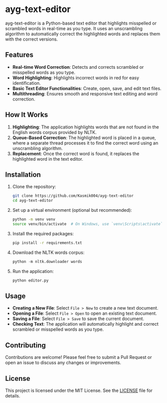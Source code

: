 # ayg-text-editor

ayg-text-editor is a Python-based text editor that highlights misspelled or scrambled words in real-time as you type. It uses an unscrambling algorithm to automatically correct the highlighted words and replaces them with the correct versions.

## Features
- **Real-time Word Correction**: Detects and corrects scrambled or misspelled words as you type.
- **Word Highlighting**: Highlights incorrect words in red for easy identification.
- **Basic Text Editor Functionalities**: Create, open, save, and edit text files.
- **Multithreading**: Ensures smooth and responsive text editing and word correction.

## How It Works
1. **Highlighting**: The application highlights words that are not found in the English words corpus provided by NLTK.
2. **Queue-Based Correction**: The highlighted word is placed in a queue, where a separate thread processes it to find the correct word using an unscrambling algorithm.
3. **Replacement**: Once the correct word is found, it replaces the highlighted word in the text editor.

## Installation

1. Clone the repository:
    ```bash
    git clone https://github.com/Kasmik004/ayg-text-editor
    cd ayg-text-editor
    ```

2. Set up a virtual environment (optional but recommended):
    ```bash
    python -m venv venv
    source venv/bin/activate  # On Windows, use `venv\Scripts\activate`
    ```

3. Install the required packages:
    ```bash
    pip install -r requirements.txt
    ```

4. Download the NLTK words corpus:
    ```python
    python -m nltk.downloader words
    ```

5. Run the application:
    ```bash
    python editor.py
    ```

## Usage

- **Creating a New File**: Select `File > New` to create a new text document.
- **Opening a File**: Select `File > Open` to open an existing text document.
- **Saving a File**: Select `File > Save` to save the current document.
- **Checking Text**: The application will automatically highlight and correct scrambled or misspelled words as you type.

## Contributing

Contributions are welcome! Please feel free to submit a Pull Request or open an issue to discuss any changes or improvements.

## License

This project is licensed under the MIT License. See the [LICENSE](LICENSE) file for details.


